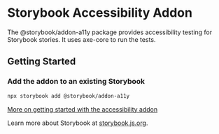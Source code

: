# Storybook Accessibility Addon

The @storybook/addon-a11y package provides accessibility testing for Storybook stories. It uses axe-core to run the tests.

## Getting Started

### Add the addon to an existing Storybook

```bash
npx storybook add @storybook/addon-a11y
```

[More on getting started with the accessibility addon](https://storybook.js.org/docs/writing-tests/accessibility-testing#accessibility-checks-with-a11y-addon?utm_source=readme)

Learn more about Storybook at [storybook.js.org](https://storybook.js.org/?utm_source=readme).
